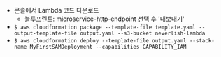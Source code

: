 - 콘솔에서 Lambda 코드 다운로드
  - 블루프린트: microservice-http-endpoint 선택 후 '내보내기'
- `$ aws cloudformation package --template-file template.yaml --output-template-file output.yaml --s3-bucket neverlish-lambda`
- `$ aws cloudformation deploy --template-file output.yaml --stack-name MyFirstSAMDeployment --capabilities CAPABILITY_IAM`